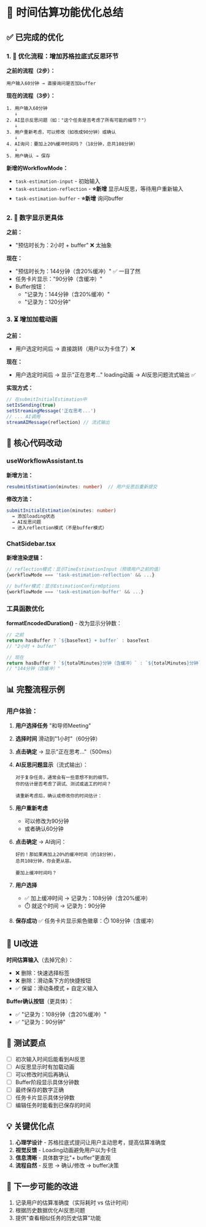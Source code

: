 # 🎯 时间估算功能优化总结

## ✅ 已完成的优化

### 1. 📝 优化流程：增加苏格拉底式反思环节

**之前的流程（2步）：**
```
用户输入60分钟 → 直接询问是否加buffer
```

**现在的流程（3步）：**
```
1. 用户输入60分钟
   ↓
2. AI显示反思问题（如："这个任务是否考虑了所有可能的细节？"）
   ↓ 
3. 用户重新考虑，可以修改（如改成90分钟）或确认
   ↓
4. AI询问：要加上20%缓冲时间吗？（18分钟，总共108分钟）
   ↓
5. 用户确认 → 保存
```

**新增的WorkflowMode：**
- `task-estimation-input` - 初始输入
- `task-estimation-reflection` - **⭐新增** 显示AI反思，等待用户重新输入
- `task-estimation-buffer` - **⭐新增** 询问buffer

### 2. 🔢 数字显示更具体

**之前：**
- "预估时长为：2小时 + buffer" ❌ 太抽象

**现在：**
- "预估时长为：144分钟（含20%缓冲）" ✅ 一目了然
- 任务卡片显示："90分钟（含缓冲）"
- Buffer按钮：
  - "记录为：144分钟（含20%缓冲）"
  - "记录为：120分钟"

### 3. ⏳ 增加加载动画

**之前：**
- 用户选定时间后 → 直接跳转（用户以为卡住了）❌

**现在：**
- 用户选定时间后 → 显示"正在思考..." loading动画 → AI反思问题流式输出 ✅

**实现方式：**
```typescript
// 在submitInitialEstimation中
setIsSending(true)
setStreamingMessage('正在思考...')
// ... AI调用
streamAIMessage(reflection) // 流式输出
```

## 🔧 核心代码改动

### useWorkflowAssistant.ts

**新增方法：**
```typescript
resubmitEstimation(minutes: number)  // 用户反思后重新提交
```

**修改方法：**
```typescript
submitInitialEstimation(minutes: number)
  → 添加loading状态
  → AI反思问题
  → 进入reflection模式（不是buffer模式）
```

### ChatSidebar.tsx

**新增渲染逻辑：**
```typescript
// reflection模式：显示TimeEstimationInput（预填用户之前的值）
{workflowMode === 'task-estimation-reflection' && ...}

// buffer模式：显示EstimationConfirmOptions
{workflowMode === 'task-estimation-buffer' && ...}
```

### 工具函数优化

**formatEncodedDuration()** - 改为显示分钟数：
```typescript
// 之前
return hasBuffer ? `${baseText} + buffer` : baseText
// "2小时 + buffer"

// 现在
return hasBuffer ? `${totalMinutes}分钟（含缓冲）` : `${totalMinutes}分钟`
// "144分钟（含缓冲）"
```

## 📊 完整流程示例

### 用户体验：

1. **用户选择任务** "和导师Meeting"
   
2. **选择时间** 滑动到"1小时"（60分钟）
   
3. **点击确定** → 显示"正在思考..."（500ms）
   
4. **AI反思问题显示**（流式输出）：
   ```
   对于复杂任务，通常会有一些意想不到的细节。
   你的估计是否考虑了调试、测试或返工的时间？
   
   请重新考虑后，确认或修改你的时间估计：
   ```
   
5. **用户重新考虑**
   - 可以修改为90分钟
   - 或者确认60分钟
   
6. **点击确定** → AI询问：
   ```
   好的！那如果再加上20%的缓冲时间（约18分钟），
   总共108分钟，你会更从容。
   
   要加上缓冲时间吗？
   ```
   
7. **用户选择**
   - ✅ 加上缓冲时间 → 记录为：108分钟（含20%缓冲）
   - ⏱️ 就这个时间 → 记录为：90分钟
   
8. **保存成功** ✅ 任务卡片显示紫色徽章：⏱️ 108分钟（含缓冲）

## 🎨 UI改进

**时间估算输入**（去掉冗余）：
- ❌ 删除：快速选择标签
- ❌ 删除：滑动条下方的快捷按钮
- ✅ 保留：滑动条模式 + 自定义输入

**Buffer确认按钮**（更具体）：
- ✅ "记录为：108分钟（含20%缓冲）"
- ✅ "记录为：90分钟"

## 🧪 测试要点

- [ ] 初次输入时间后能看到AI反思
- [ ] AI反思显示时有加载动画
- [ ] 可以修改时间后再确认
- [ ] Buffer阶段显示具体分钟数
- [ ] 最终保存的数字正确
- [ ] 任务卡片显示具体分钟数
- [ ] 编辑任务时能看到已保存的时间

## 💡 关键优化点

1. **心理学设计** - 苏格拉底式提问让用户主动思考，提高估算准确度
2. **视觉反馈** - Loading动画避免用户以为卡住
3. **信息清晰** - 具体数字比"+ buffer"更直观
4. **流程自然** - 反思 → 确认/修改 → buffer决策

## 🚀 下一步可能的改进

1. 记录用户的估算准确度（实际耗时 vs 估计时间）
2. 根据历史数据优化AI反思问题
3. 提供"查看相似任务的历史估算"功能







